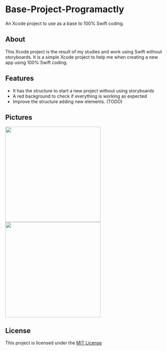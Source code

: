 # Base-Project-Programactly
An Xcode project to use as a base to 100% Swift coding.

## About
This Xcode project is the result of my studies and work using Swift without storyboards. It is a simple Xcode project to help me when creating a new app using 100% Swift coding. 

## Features
* It has the structure to start a new project without using storyboards
* A red background to check if everything is working as expected
* Improve the structure adding new elements. (TODO)

## Pictures

<img src="oooo" width=300>
<img src="oooo" width=300>

## License

This project is licensed under the [MIT License](oooo)
